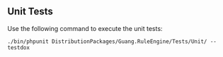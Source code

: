 
## Unit Tests

Use the following command to execute the unit tests:
```
./bin/phpunit DistributionPackages/Guang.RuleEngine/Tests/Unit/ --testdox
```
